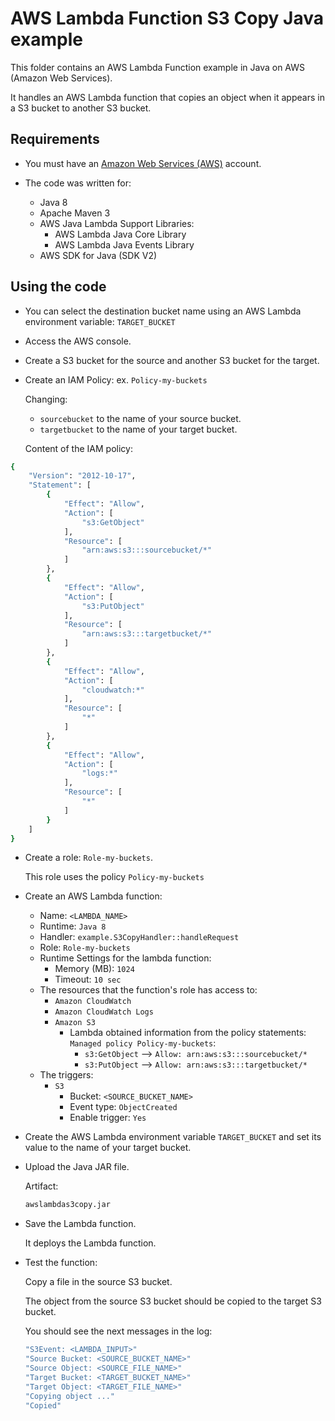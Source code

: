 # AWS Lambda Function S3 Copy Java example

This folder contains an AWS Lambda Function example in Java on AWS (Amazon Web Services).

It handles an AWS Lambda function that copies an object when it appears in a S3 bucket to another S3 bucket.

## Requirements

* You must have an [Amazon Web Services (AWS)](http://aws.amazon.com/) account.

* The code was written for:
 
  *  Java 8
  *  Apache Maven 3
  *  AWS Java Lambda Support Libraries:
     *  AWS Lambda Java Core Library
     *  AWS Lambda Java Events Library
  *  AWS SDK for Java (SDK V2)

## Using the code

* You can select the destination bucket name using an AWS Lambda environment variable: `TARGET_BUCKET`

* Access the AWS console.

* Create a S3 bucket for the source and another S3 bucket for the target.

*  Create an IAM Policy: ex. `Policy-my-buckets`

   Changing: 
  
   * `sourcebucket` to the name of your source bucket.
   * `targetbucket` to the name of your target bucket.

   Content of the IAM policy:

  ```bash
  {
      "Version": "2012-10-17",
      "Statement": [
          {
              "Effect": "Allow",
              "Action": [
                  "s3:GetObject"
              ],
              "Resource": [
                  "arn:aws:s3:::sourcebucket/*"
              ]
          },
          {
              "Effect": "Allow",
              "Action": [
                  "s3:PutObject"
              ],
              "Resource": [
                  "arn:aws:s3:::targetbucket/*"
              ]
          },
          {
              "Effect": "Allow",
              "Action": [
                  "cloudwatch:*"
              ],
              "Resource": [
                  "*"
              ]
          },
          {
              "Effect": "Allow",
              "Action": [
                  "logs:*"
              ],
              "Resource": [
                  "*"
              ]
          }
      ]
  }
  ```

* Create a role: `Role-my-buckets`.

  This role uses the policy `Policy-my-buckets`

* Create an AWS Lambda function:
  * Name: `<LAMBDA_NAME>`
  * Runtime: `Java 8`
  * Handler: `example.S3CopyHandler::handleRequest`
  * Role: `Role-my-buckets`
  * Runtime Settings for the lambda function:
    * Memory (MB): `1024`
    * Timeout: `10 sec`
  * The resources that the function's role has access to:
    * `Amazon CloudWatch`
    * `Amazon CloudWatch Logs`
    * `Amazon S3`
      * Lambda obtained information from the policy statements: `Managed policy Policy-my-buckets`:
        * `s3:GetObject` --> `Allow: arn:aws:s3:::sourcebucket/*`
        * `s3:PutObject` --> `Allow: arn:aws:s3:::targetbucket/*`
  * The triggers:
    * `S3`
      * Bucket: `<SOURCE_BUCKET_NAME>`
      * Event type: `ObjectCreated`
      * Enable trigger: `Yes`

* Create the AWS Lambda environment variable `TARGET_BUCKET` and set its value to the name of your target bucket.

* Upload the Java JAR file.

  Artifact:

  ```bash
  awslambdas3copy.jar
  ```

* Save the Lambda function.

  It deploys the Lambda function.

* Test the function:

  Copy a file in the source S3 bucket.

  The object from the source S3 bucket should be copied to the target S3 bucket.

  You should see the next messages in the log:

    ```bash
    "S3Event: <LAMBDA_INPUT>"
    "Source Bucket: <SOURCE_BUCKET_NAME>"
    "Source Object: <SOURCE_FILE_NAME>"
    "Target Bucket: <TARGET_BUCKET_NAME>"
    "Target Object: <TARGET_FILE_NAME>"
    "Copying object ..."
    "Copied"
    ```